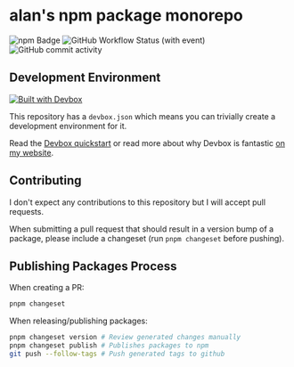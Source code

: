 # alan's npm package monorepo

![npm Badge](https://img.shields.io/badge/npm-gray?logo=npm)
![GitHub Workflow Status (with event)](https://img.shields.io/github/actions/workflow/status/altano/npm-packages/test.yml) ![GitHub commit activity](https://img.shields.io/github/commit-activity/y/altano/npm-packages)

## Development Environment

[![Built with Devbox](https://jetpack.io/img/devbox/shield_galaxy.svg)](https://jetpack.io/devbox/docs/contributor-quickstart/)

This repository has a `devbox.json` which means you can trivially create a development environment for it.

Read the [Devbox quickstart](https://jetpack.io/devbox/docs/contributor-quickstart/) or read more about why Devbox is fantastic [on my website](https://alan.norbauer.com/articles/devbox-intro).

## Contributing

I don't expect any contributions to this repository but I will accept pull requests.

When submitting a pull request that should result in a version bump of a package, please include a changeset (run `pnpm changeset` before pushing).

## Publishing Packages Process

When creating a PR:

```bash
pnpm changeset
```

When releasing/publishing packages:

```bash
pnpm changeset version # Review generated changes manually
pnpm changeset publish # Publishes packages to npm
git push --follow-tags # Push generated tags to github
```
